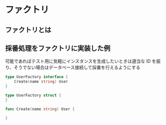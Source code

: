 # ファクトリ

## ファクトリとは

## 採番処理をファクトリに実装した例

可能であればテスト用に気軽にインスタンスを生成したいときは適当な ID を振り、そうでない場合はデータベース接続して採番を行えるようにする

```go
type UserFactory interface {
	Create(name string) User
}
```

```go
type UserFactory struct {
}

func Create(name string) User {

}
```
